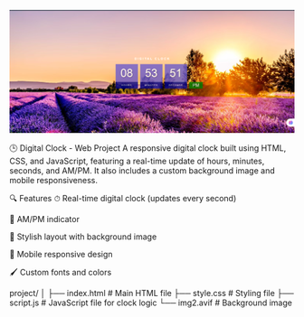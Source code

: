 
![Preview of Clock](preview.png)

🕒 Digital Clock - Web Project
A responsive digital clock built using HTML, CSS, and JavaScript, featuring a real-time update of hours, minutes, seconds, and AM/PM. It also includes a custom background image and mobile responsiveness.

🔍 Features
⏱ Real-time digital clock (updates every second)

🌙 AM/PM indicator

🎨 Stylish layout with background image

📱 Mobile responsive design

🖌 Custom fonts and colors

project/
│
├── index.html       # Main HTML file
├── style.css        # Styling file
├── script.js        # JavaScript file for clock logic
└── img2.avif        # Background image
